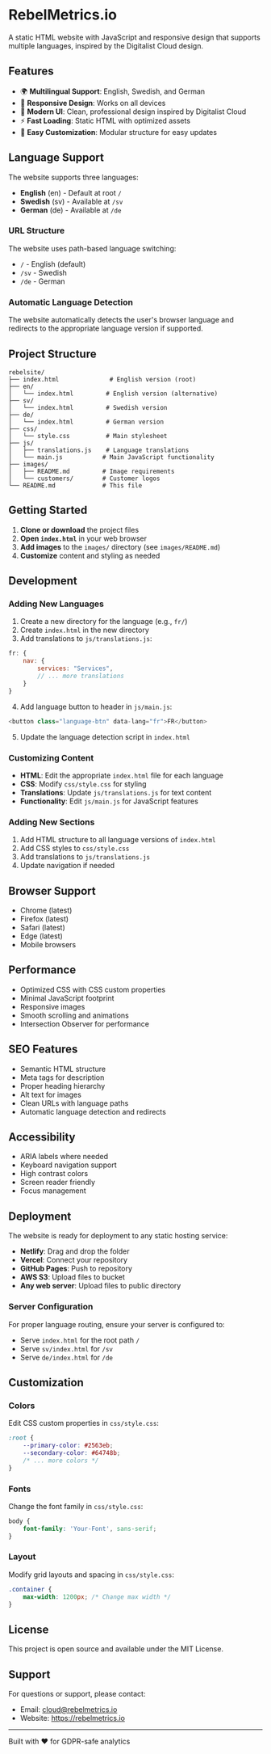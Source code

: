 # RebelMetrics.io

A static HTML website with JavaScript and responsive design that supports multiple languages, inspired by the Digitalist Cloud design.

## Features

- 🌍 **Multilingual Support**: English, Swedish, and German
- 📱 **Responsive Design**: Works on all devices
- 🎨 **Modern UI**: Clean, professional design inspired by Digitalist Cloud
- ⚡ **Fast Loading**: Static HTML with optimized assets
- 🔧 **Easy Customization**: Modular structure for easy updates

## Language Support

The website supports three languages:
- **English** (en) - Default at root `/`
- **Swedish** (sv) - Available at `/sv`
- **German** (de) - Available at `/de`

### URL Structure

The website uses path-based language switching:
- `/` - English (default)
- `/sv` - Swedish
- `/de` - German

### Automatic Language Detection

The website automatically detects the user's browser language and redirects to the appropriate language version if supported.

## Project Structure

```
rebelsite/
├── index.html              # English version (root)
├── en/
│   └── index.html         # English version (alternative)
├── sv/
│   └── index.html         # Swedish version
├── de/
│   └── index.html         # German version
├── css/
│   └── style.css          # Main stylesheet
├── js/
│   ├── translations.js    # Language translations
│   └── main.js           # Main JavaScript functionality
├── images/
│   ├── README.md         # Image requirements
│   └── customers/        # Customer logos
└── README.md             # This file
```

## Getting Started

1. **Clone or download** the project files
2. **Open `index.html`** in your web browser
3. **Add images** to the `images/` directory (see `images/README.md`)
4. **Customize** content and styling as needed

## Development

### Adding New Languages

1. Create a new directory for the language (e.g., `fr/`)
2. Create `index.html` in the new directory
3. Add translations to `js/translations.js`:
```javascript
fr: {
    nav: {
        services: "Services",
        // ... more translations
    }
}
```

4. Add language button to header in `js/main.js`:
```javascript
<button class="language-btn" data-lang="fr">FR</button>
```

5. Update the language detection script in `index.html`

### Customizing Content

- **HTML**: Edit the appropriate `index.html` file for each language
- **CSS**: Modify `css/style.css` for styling
- **Translations**: Update `js/translations.js` for text content
- **Functionality**: Edit `js/main.js` for JavaScript features

### Adding New Sections

1. Add HTML structure to all language versions of `index.html`
2. Add CSS styles to `css/style.css`
3. Add translations to `js/translations.js`
4. Update navigation if needed

## Browser Support

- Chrome (latest)
- Firefox (latest)
- Safari (latest)
- Edge (latest)
- Mobile browsers

## Performance

- Optimized CSS with CSS custom properties
- Minimal JavaScript footprint
- Responsive images
- Smooth scrolling and animations
- Intersection Observer for performance

## SEO Features

- Semantic HTML structure
- Meta tags for description
- Proper heading hierarchy
- Alt text for images
- Clean URLs with language paths
- Automatic language detection and redirects

## Accessibility

- ARIA labels where needed
- Keyboard navigation support
- High contrast colors
- Screen reader friendly
- Focus management

## Deployment

The website is ready for deployment to any static hosting service:

- **Netlify**: Drag and drop the folder
- **Vercel**: Connect your repository
- **GitHub Pages**: Push to repository
- **AWS S3**: Upload files to bucket
- **Any web server**: Upload files to public directory

### Server Configuration

For proper language routing, ensure your server is configured to:
- Serve `index.html` for the root path `/`
- Serve `sv/index.html` for `/sv`
- Serve `de/index.html` for `/de`

## Customization

### Colors

Edit CSS custom properties in `css/style.css`:
```css
:root {
    --primary-color: #2563eb;
    --secondary-color: #64748b;
    /* ... more colors */
}
```

### Fonts

Change the font family in `css/style.css`:
```css
body {
    font-family: 'Your-Font', sans-serif;
}
```

### Layout

Modify grid layouts and spacing in `css/style.css`:
```css
.container {
    max-width: 1200px; /* Change max width */
}
```

## License

This project is open source and available under the MIT License.

## Support

For questions or support, please contact:
- Email: cloud@rebelmetrics.io
- Website: https://rebelmetrics.io

---

Built with ❤️ for GDPR-safe analytics 